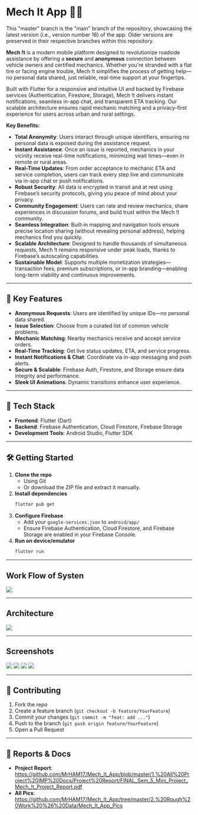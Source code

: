# Mech It App 🚗🔧

This "master" branch is the "main" branch of the repository, showcasing the latest version (i.e., version number 18) of the app. Older versions are preserved in their respective branches within this repository.

**Mech !t** is a modern mobile platform designed to revolutionize roadside assistance by offering a **secure** and **anonymous** connection between vehicle owners and certified mechanics. Whether you're stranded with a flat tire or facing engine trouble, Mech !t simplifies the process of getting help—no personal data shared, just reliable, real-time support at your fingertips.

Built with Flutter for a responsive and intuitive UI and backed by Firebase services (Authentication, Firestore, Storage), Mech !t delivers instant notifications, seamless in-app chat, and transparent ETA tracking. Our scalable architecture ensures rapid mechanic matching and a privacy-first experience for users across urban and rural settings.

**Key Benefits:**
- **Total Anonymity**: Users interact through unique identifiers, ensuring no personal data is exposed during the assistance request.  
- **Instant Assistance**: Once an issue is reported, mechanics in your vicinity receive real-time notifications, minimizing wait times—even in remote or rural areas.  
- **Real-Time Updates**: From order acceptance to mechanic ETA and service completion, users can track every step live and communicate via in-app chat or push notifications.  
- **Robust Security**: All data is encrypted in transit and at rest using Firebase’s security protocols, giving you peace of mind about your privacy.  
- **Community Engagement**: Users can rate and review mechanics, share experiences in discussion forums, and build trust within the Mech !t community.  
- **Seamless Integration**: Built‑in mapping and navigation tools ensure precise location sharing (without revealing personal address), helping mechanics find you quickly.  
- **Scalable Architecture**: Designed to handle thousands of simultaneous requests, Mech !t remains responsive under peak loads, thanks to Firebase’s autoscaling capabilities.  
- **Sustainable Model**: Supports multiple monetization strategies—transaction fees, premium subscriptions, or in-app branding—enabling long-term viability and continuous improvements.

---

## 🎯 Key Features

- **Anonymous Requests**: Users are identified by unique IDs—no personal data shared.
- **Issue Selection**: Choose from a curated list of common vehicle problems.
- **Mechanic Matching**: Nearby mechanics receive and accept service orders.
- **Real-Time Tracking**: Get live status updates, ETA, and service progress.
- **Instant Notifications & Chat**: Coordinate via in-app messaging and push alerts.
- **Secure & Scalable**: Firebase Auth, Firestore, and Storage ensure data integrity and performance.
- **Sleek UI Animations**: Dynamic transitions enhance user experience.

---

## 🚀 Tech Stack

- **Frontend**: Flutter (Dart)
- **Backend**: Firebase Authentication, Cloud Firestore, Firebase Storage
- **Development Tools**: Android Studio, Flutter SDK

---

## 🛠️ Getting Started

1. **Clone the repo**
   - Using Git
   - Or download the ZIP file and extract it manually.
2. **Install dependencies**
   ```bash
   flutter pub get
   ```
3. **Configure Firebase**
   - Add your `google-services.json` to `android/app/`
   - Ensure Firebase Authentication, Cloud Firestore, and Firebase Storage are enabled in your Firebase Console.
4. **Run on device/emulator**
   ```bash
   flutter run
   ```

---

## Work Flow of Systen

![](https://github.com/MrHAM17/Mech_It_App/blob/master/2.%20Rough%20Work%20%26%20Data/Mech_It_App_Pics/Work%20Flow.png)

---

## Architecture

![](https://github.com/MrHAM17/Mech_It_App/blob/master/2.%20Rough%20Work%20%26%20Data/Mech_It_App_Pics/Architecture.png)

---

## Screenshots

![](https://github.com/MrHAM17/Mech_It_App/blob/master/2.%20Rough%20Work%20%26%20Data/Mech_It_App_Pics/slide%201.PNG)
![](https://github.com/MrHAM17/Mech_It_App/blob/master/2.%20Rough%20Work%20%26%20Data/Mech_It_App_Pics/slide%202.PNG)
![](https://github.com/MrHAM17/Mech_It_App/blob/master/2.%20Rough%20Work%20%26%20Data/Mech_It_App_Pics/slide%203.PNG)
![](https://github.com/MrHAM17/Mech_It_App/blob/master/2.%20Rough%20Work%20%26%20Data/Mech_It_App_Pics/slide%204.PNG)

---

## 🤝 Contributing

1. Fork the repo  
2. Create a feature branch (`git checkout -b feature/YourFeature`)  
3. Commit your changes (`git commit -m "feat: add ..."`)  
4. Push to the branch (`git push origin feature/YourFeature`)  
5. Open a Pull Request

---

## 📂 Reports & Docs

- **Project Report**: https://github.com/MrHAM17/Mech_It_App/blob/master/1.%20All%20Project%20IMP%20Docs/Project%20Report/FINAL_Sem_5_Mini_Project_Mech_!t_Project_Report.pdf
- **All Pics**: https://github.com/MrHAM17/Mech_It_App/tree/master/2.%20Rough%20Work%20%26%20Data/Mech_It_App_Pics

